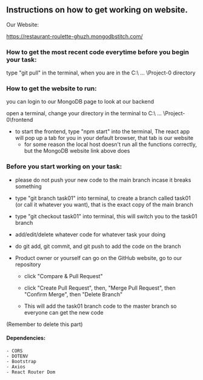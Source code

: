 
## Instructions on how to get working on website.

Our Website:

https://restaurant-roulette-ghuzh.mongodbstitch.com/
### How to get the most recent code everytime before you begin your task:
type "git pull" in the terminal, when you are in the C:\ ... \Project-0 directory

### How to get the website to run:
you can login to our MongoDB page to look at our backend

open a terminal, change your directory in the terminal to C:\ ... \Project-0\frontend

- to start the frontend, type "npm start" into the terminal, The react app will pop up a tab for you in your default browser, that tab is our website
    - for some reason the local host doesn't run all the functions correctly, but the MongoDB website link above does

### Before you start working on your task:

- please do not push your new code to the main branch incase it breaks something

- type "git branch task01" into terminal, to create a branch called task01 (or call it whatever you want), that is the exact copy of the main branch

- type "git checkout task01" into terminal, this will switch you to the task01 branch

- add/edit/delete whatever code for whatever task your doing

- do git add, git commit, and git push to add the code on the branch

- Product owner or yourself can go on the GitHub website, go to our repository

    - click "Compare & Pull Request"

    - click "Create Pull Request", then, "Merge Pull Request", then "Confirm Merge", then "Delete Branch"

    - This will add the task01 branch code to the master branch so everyone can get the new code

(Remember to delete this part)

#### Dependencies:
    - CORS
    - DOTENV
    - Bootstrap
    - Axios
    - React Router Dom
